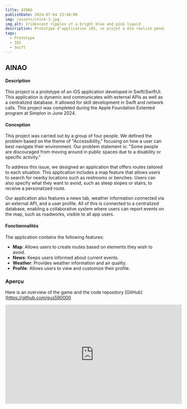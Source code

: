 ```yaml
---
title: AINAO
publishDate: 2024-07-04 23:40:00
img: /assets/stock-3.jpg
img_alt: Iridescent ripples of a bright blue and pink liquid
description: Prototype d’application iOS, ce projet a été réalisé pendant la formation programme Apple Foundation Extented !
tags:
  - Prototype
  - IOS
  - Swift
---
```


## AINAO

#### Description

This project is a prototype of an iOS application developed in Swift/SwiftUI. This application is dynamic and communicates with external APIs as well as a centralized database. It allowed for skill development in Swift and network calls. This project was completed during the Apple Foundation Extented program at Simplon in June 2024.

#### Conception

This project was carried out by a group of four people. We defined the problem based on the theme of "Accessibility," focusing on how a user can best navigate their environment. Our problem statement is: "Some people are discouraged from moving around in public spaces due to a disability or specific activity."

To address this issue, we designed an application that offers routes tailored to each situation. This application includes a map feature that allows users to search for nearby locations such as restrooms or benches. Users can also specify what they want to avoid, such as steep slopes or stairs, to receive a personalized route.

Our application also features a news tab, weather information connected via an external API, and a user profile. All of this is connected to a centralized database, enabling a collaborative system where users can report events on the map, such as roadworks, visible to all app users.

#### Fonctionnalités

The application contains the following features:

- **Map**: Allows users to create routes based on elements they wish to avoid.
- **News**: Keeps users informed about current events.
- **Weather**: Provides weather information and air quality.
- **Profile**: Allows users to view and customize their profile.

### Aperçu

Here is an overview of the game and the code repository [GitHub](https://github.com/gus590000

<iframe width="560" height="315" src="https://www.youtube.com/embed/a72CNCt68F4" frameborder="0" allowfullscreen></iframe>
